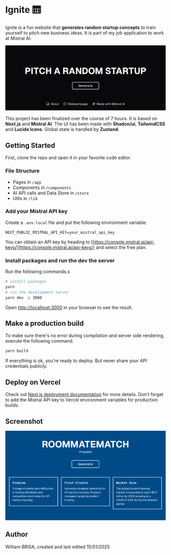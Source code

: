 # Ignite 🛗

Ignite is a fun website that **generates random startup concepts** to train yourself to pitch new business ideas. It is part of my job application to work at Mistral AI.

![Ignite Banner](banner.png)

This project has been finalized over the course of 7 hours. It is based on **Next.js** and **Mistral AI**. The UI has been made with **Shadcn/ui**, **TailwindCSS** and **Lucide Icons**. Global state is handled by **Zustand**.

## Getting Started

First, clone the repo and open it in your favorite code editor.

### File Structure

- Pages in `/app`
- Components in `/components`
- AI API calls and Data Store in `/store`
- Utils in `/lib`

### Add your Mistral API key

Create a `.env.local` file and put the following environment variable:

```
NEXT_PUBLIC_MISTRAL_API_KEY=your_mistral_api_key
```

You can obtain an API key by heading to [https://console.mistral.ai/api-keys/](https://console.mistral.ai/api-keys/) and select the free plan.

### Install packages and run the dev the server

Run the following commands.s

```bash
# install packages
yarn
# run the development server
yarn dev -p 3000
```

Open [http://localhost:3000](http://localhost:3000) in your browser to see the result.

## Make a production build

To make sure there's no error during compilation and server side rendering, execute the following command.

```bash
yarn build
```

If everything is ok, you're ready to deploy. But never share your API credentials publicly.

## Deploy on Vercel

Check out [Next.js deployment documentation](https://nextjs.org/docs/app/building-your-application/deploying) for more details.
Don't forget to add the Mistral API key to Vercel environment variables for production builds.

## Screenshot

![Example of generation](example.png)

## Author

William BRISA, created and last edited 15/01/2025
